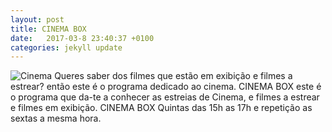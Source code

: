 ```yaml
---
layout: post
title: CINEMA BOX
date:   2017-03-8 23:40:37 +0100
categories: jekyll update
---
```

![Cinema](/imagens/cinema.jpg)
Queres saber dos filmes que estão em exibição e filmes a estrear? então este é
o programa dedicado ao cinema. CINEMA BOX este é o programa que da-te a conhecer
as estreias de Cinema, e filmes a estrear e filmes em exibição. CINEMA BOX
Quintas das 15h as 17h e repetição as sextas a mesma hora.
